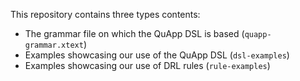 This repository contains three types contents:
  * The grammar file on which the QuApp DSL is based (`quapp-grammar.xtext`)
  * Examples showcasing our use of the QuApp DSL (`dsl-examples`)
  * Examples showcasing our use of DRL rules (`rule-examples`)
